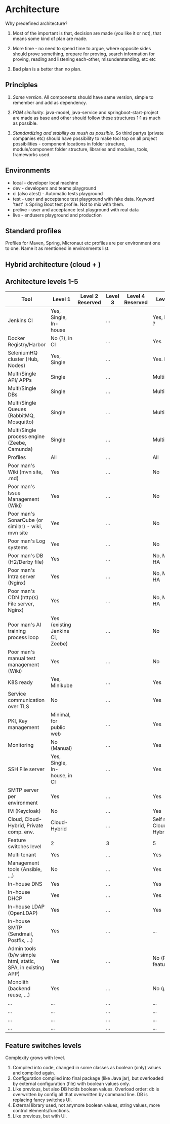 # Architecture

Why predefined architecture?

1. Most of the important is that, decision are made (you like it or not), that means some kind of plan are made.

2. More time - no need to spend time to argue, where opposite sides should prove something, prepare for proving,
   search information for proving, reading and listening each-other, misunderstanding, etc etc

3. Bad plan is a better than no plan.

## Principles

1. *Same version*. All components should have same version, simple to remember and add as dependency.

2. *POM similarity*. java-model, java-service and springboot-start-project are made as base and other should follow
   these structures 1:1 as much as possible.

3. *Standardizing and stability as mush as possible*. So third partys (private companies etc) should have possibility to
   make tool top on all project
   possibilities - component locations in folder structure, module/component folder structure, libraries and modules,
   tools, frameworks used.

## Environments

* local - developer local machine
* dev - developers and teams playground
* ci (also atest) - Automatic tests playground
* test - user and acceptance test playground with fake data. Keyword 'test' is Spring Boot test profile. Not to mix
  with them.
* prelive - user and acceptance test playground with real data
* live - endusers playground and production

## Standard profiles

Profiles for Maven, Spring, Micronaut etc profiles are per environment one to one. Name it as mentioned in environments
list.

## Hybrid architecture (cloud + )

## Architecture levels 1-5

| Tool                                                        | Level 1                          | Level 2<br/>Reserved | Level 3 | Level 4<br/>Reserved | Level 5                |
|-------------------------------------------------------------|----------------------------------|----------------------|---------|----------------------|------------------------|
| Jenkins CI                                                  | Yes, Single, In-house            |                      | ...     |                      | Yes, Multi, ?          |
| Docker Registry/Harbor                                      | No (?), in CI                    |                      | ...     |                      | Yes                    |
| SeleniumHQ cluster (Hub, Nodes)                             | Yes, Single                      |                      | ...     |                      | Yes. Multi             |
| Multi/Single API/ APPs                                      | Single                           |                      | ...     |                      | Multi, HA              |
| Multi/Single DBs                                            | Single                           |                      | ...     |                      | Multi, HA              |
| Multi/Single Queues (RabbitMQ, Mosquitto)                   | Single                           |                      | ...     |                      | Multi, HA              |
| Multi/Single process engine (Zeebe, Camunda)                | Single                           |                      | ...     |                      | Multi, HA              |
| Profiles                                                    | All                              |                      | ...     |                      | All                    |
| Poor man's Wiki (mvn site, .md)                             | Yes                              |                      | ...     |                      | No                     |
| Poor man's Issue Management (Wiki)                          | Yes                              |                      | ...     |                      | No                     |
| Poor man's SonarQube (or similar) - wiki, mvn site          | Yes                              |                      | ...     |                      | No                     |
| Poor man's Log systems                                      | Yes                              |                      | ...     |                      | No                     |
| Poor man's DB (H2/Derby file)                               | Yes                              |                      | ...     |                      | No, Multi, HA          |
| Poor man's Intra server (Nginx)                             | Yes                              |                      | ...     |                      | No, Multi, HA          |
| Poor man's CDN (http(s) File server, Nginx)                 | Yes                              |                      | ...     |                      | No, Multi, HA          |
| Poor man's AI training process loop                         | Yes (existing Jenkins Ci, Zeebe) |                      | ...     |                      | No                     |
| Poor man's manual test management (Wiki)                    | Yes                              |                      | ...     |                      | No                     |
| K8S ready                                                   | Yes, Minikube                    |                      | ...     |                      | Yes                    |
| Service communication over TLS                              | No                               |                      | ...     |                      | Yes                    |
| PKI, Key management                                         | Minimal, for public web          |                      | ...     |                      | Yes                    |
| Monitoring                                                  | No (Manual)                      |                      | ...     |                      | Yes                    |
| SSH File server                                             | Yes, Single, In-house, in CI     |                      | ...     |                      | Yes                    |
| SMTP server per environment                                 | Yes                              |                      | ...     |                      | Yes                    |
| IM (Keycloak)                                               | No                               |                      | ...     |                      | Yes                    |
| Cloud, Cloud-Hybrid, Private comp. env.                     | Cloud-Hybrid                     |                      | ...     |                      | Self made Cloud-Hybrid |
| Feature switches  level                                     | 2                                |                      | 3       |                      | 5                      |
| Multi tenant                                                | Yes                              |                      | ...     |                      | Yes                    |
| Management tools (Ansible, ...)                             | No                               |                      | ...     |                      | Yes                    |
| In-house DNS                                                | Yes                              |                      | ...     |                      | Yes                    |
| In-house DHCP                                               | Yes                              |                      | ...     |                      | Yes                    |
| In-house LDAP (OpenLDAP)                                    | Yes                              |                      | ...     |                      | Yes                    |
| In-house SMTP (Sendmail, Postfix, ...)                      | Yes                              |                      | ...     |                      | ...                    |
| Admin tools (b/w simple html, static, SPA, in existing APP) | Yes                              |                      | ...     |                      | No (Full featured?)    |
| Monolith (backend reuse, ...)                               | Yes                              |                      | ...     |                      | No (μS)                |
| ...                                                         | ...                              |                      | ...     |                      | ...                    |
| ...                                                         | ...                              |                      | ...     |                      | ...                    |
| ...                                                         | ...                              |                      | ...     |                      | ...                    |
| ...                                                         | ...                              |                      | ...     |                      | ...                    |

## Feature switches levels

Complexity grows with level.

1. Compiled into code, changed in some classes as boolean (only) values and compiled again.
2. Configuration compiled into final package (like Java jar), but overloaded by external configuration (file) with
   boolean values only.
3. Like previous, but also DB holds boolean values. Overload order: db is overwritten by config all that overwritten by
   command line. DB is replacing fancy switches UI.
4. External library used, not anymore boolean values, string values, more control elements/functions.
5. Like previous, but with UI.

